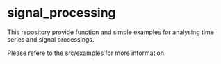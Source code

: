 # signal_processing

This repository provide function and simple examples for analysing time series and signal processings.

Please refere to the src/examples for more information.